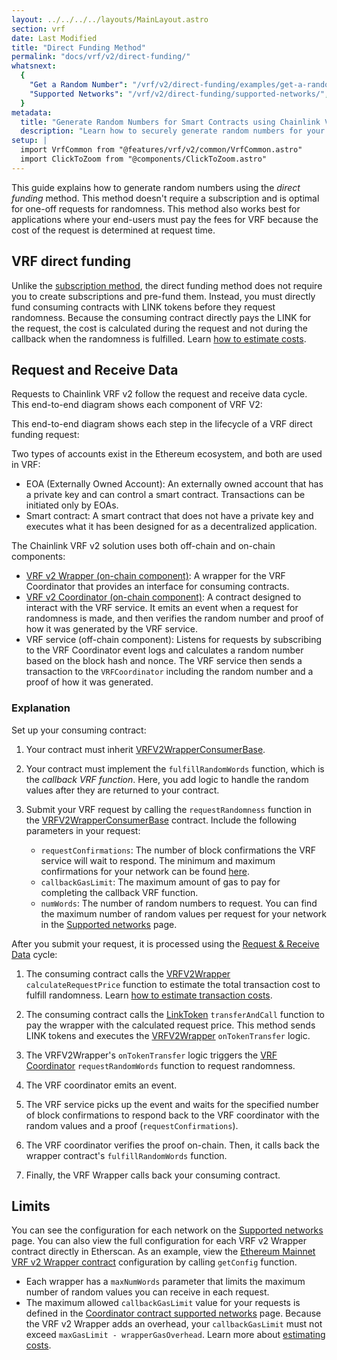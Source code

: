 ```yaml
---
layout: ../../../../layouts/MainLayout.astro
section: vrf
date: Last Modified
title: "Direct Funding Method"
permalink: "docs/vrf/v2/direct-funding/"
whatsnext:
  {
    "Get a Random Number": "/vrf/v2/direct-funding/examples/get-a-random-number/",
    "Supported Networks": "/vrf/v2/direct-funding/supported-networks/",
  }
metadata:
  title: "Generate Random Numbers for Smart Contracts using Chainlink VRF v2 - Direct funding method"
  description: "Learn how to securely generate random numbers for your smart contract with Chainlink VRF v2. This guide uses the Direct funding method."
setup: |
  import VrfCommon from "@features/vrf/v2/common/VrfCommon.astro"
  import ClickToZoom from "@components/ClickToZoom.astro"
---
```


<VrfCommon callout="directFunding"/>

This guide explains how to generate random numbers using the _direct funding_ method. This method doesn't require a subscription and is optimal for one-off requests for randomness. This method also works best for applications where your end-users must pay the fees for VRF because the cost of the request is determined at request time.

## VRF direct funding

Unlike the [subscription method](/vrf/v2/subscription/), the direct funding method does not require you to create subscriptions and pre-fund them. Instead, you must directly fund consuming contracts with LINK tokens before they request randomness. Because the consuming contract directly pays the LINK for the request, the cost is calculated during the request and not during the callback when the randomness is fulfilled. Learn [how to estimate costs](/vrf/v2/estimating-costs).

## Request and Receive Data

Requests to Chainlink VRF v2 follow the request and receive data cycle. This end-to-end diagram shows each component of VRF V2:

This end-to-end diagram shows each step in the lifecycle of a VRF direct funding request:

<ClickToZoom src='/images/vrf/v2-direct-funding-e2e.webp' />

Two types of accounts exist in the Ethereum ecosystem, and both are used in VRF:

- EOA (Externally Owned Account): An externally owned account that has a private key and can control a smart contract. Transactions can be initiated only by EOAs.
- Smart contract: A smart contract that does not have a private key and executes what it has been designed for as a decentralized application.

The Chainlink VRF v2 solution uses both off-chain and on-chain components:

- [VRF v2 Wrapper (on-chain component)](https://github.com/smartcontractkit/chainlink/blob/develop/contracts/src/v0.8/vrf/VRFV2Wrapper.sol): A wrapper for the VRF Coordinator that provides an interface for consuming contracts.
- [VRF v2 Coordinator (on-chain component)](https://github.com/smartcontractkit/chainlink/blob/develop/contracts/src/v0.8/vrf/VRFCoordinatorV2.sol): A contract designed to interact with the VRF service. It emits an event when a request for randomness is made, and then verifies the random number and proof of how it was generated by the VRF service.
- VRF service (off-chain component): Listens for requests by subscribing to the VRF Coordinator event logs and calculates a random number based on the block hash and nonce. The VRF service then sends a transaction to the `VRFCoordinator` including the random number and a proof of how it was generated.

### Explanation

Set up your consuming contract:

1. Your contract must inherit [VRFV2WrapperConsumerBase](https://github.com/smartcontractkit/chainlink/blob/develop/contracts/src/v0.8/VRFV2WrapperConsumerBase.sol).

1. Your contract must implement the `fulfillRandomWords` function, which is the _callback VRF function_. Here, you add logic to handle the random values after they are returned to your contract.

1. Submit your VRF request by calling the `requestRandomness` function in the [VRFV2WrapperConsumerBase](https://github.com/smartcontractkit/chainlink/blob/develop/contracts/src/v0.8/VRFV2WrapperConsumerBase.sol) contract. Include the following parameters in your request:

   - `requestConfirmations`: The number of block confirmations the VRF service will wait to respond. The minimum and maximum confirmations for your network can be found [here](/vrf/v2/direct-funding/supported-networks/#configurations).
   - `callbackGasLimit`: The maximum amount of gas to pay for completing the callback VRF function.
   - `numWords`: The number of random numbers to request. You can find the maximum number of random values per request for your network in the [Supported networks](/vrf/v2/direct-funding/supported-networks/#configurations) page.

After you submit your request, it is processed using the [Request & Receive Data](#request-and-receive-data) cycle:

1. The consuming contract calls the [VRFV2Wrapper](https://github.com/smartcontractkit/chainlink/blob/develop/contracts/src/v0.8/VRFV2Wrapper.sol) `calculateRequestPrice` function to estimate the total transaction cost to fulfill randomness. Learn [how to estimate transaction costs](#understanding-transaction-costs).

1. The consuming contract calls the [LinkToken](https://github.com/smartcontractkit/chainlink/blob/develop/contracts/src/v0.4/LinkToken.sol) `transferAndCall` function to pay the wrapper with the calculated request price. This method sends LINK tokens and executes the [VRFV2Wrapper](https://github.com/smartcontractkit/chainlink/blob/develop/contracts/src/v0.8/VRFV2Wrapper.sol) `onTokenTransfer` logic.

1. The VRFV2Wrapper's `onTokenTransfer` logic triggers the [VRF Coordinator](https://github.com/smartcontractkit/chainlink/blob/develop/contracts/src/v0.8/VRFCoordinatorV2.sol) `requestRandomWords` function to request randomness.

1. The VRF coordinator emits an event.

1. The VRF service picks up the event and waits for the specified number of block confirmations to respond back to the VRF coordinator with the random values and a proof (`requestConfirmations`).

1. The VRF coordinator verifies the proof on-chain. Then, it calls back the wrapper contract's `fulfillRandomWords` function.

1. Finally, the VRF Wrapper calls back your consuming contract.

## Limits

You can see the configuration for each network on the [Supported networks](/vrf/v2/direct-funding/supported-networks/) page. You can also view the full configuration for each VRF v2 Wrapper contract directly in Etherscan. As an example, view the [Ethereum Mainnet VRF v2 Wrapper contract](https://etherscan.io/address/0x5A861794B927983406fCE1D062e00b9368d97Df6#readContract) configuration by calling `getConfig` function.

- Each wrapper has a `maxNumWords` parameter that limits the maximum number of random values you can receive in each request.
- The maximum allowed `callbackGasLimit` value for your requests is defined in the [Coordinator contract supported networks](/vrf/v2/subscription/supported-networks/) page. Because the VRF v2 Wrapper adds an overhead, your `callbackGasLimit` must not exceed `maxGasLimit - wrapperGasOverhead`. Learn more about [estimating costs](/vrf/v2/estimating-costs).
